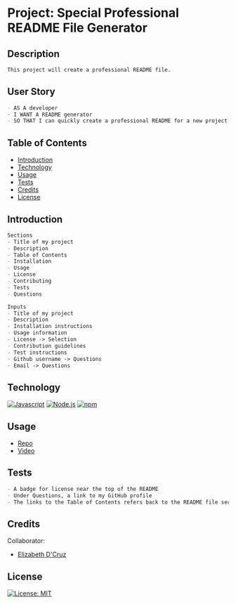 # Project: Special Professional README File Generator

## Description
```md
This project will create a professional README file. 
```

## User Story
```md
- AS A developer
- I WANT A README generator
- SO THAT I can quickly create a professional README for a new project
```


## Table of Contents

- [Introduction](#introduction)
- [Technology](#technology)
- [Usage](#usage)
- [Tests](#tests)
- [Credits](#credits)
- [License](#license)

## Introduction
```md
Sections
- Title of my project
- Description
- Table of Contents
- Installation
- Usage
- License
- Contributing
- Tests
- Questions
```
```md
Inputs
- Title of my project
- Description
- Installation instructions
- Usage information
- License -> Selection
- Contribution guidelines
- Test instructions
- Github username -> Questions
- Email -> Questions
```


## Technology
[![Javascript](https://img.shields.io/badge/Language-JavaScript-ff0000?style=plastic&logo=JavaScript&logoWidth=10)](https://javascript.info/)
[![Node.js](https://img.shields.io/badge/Framework-Node.js-ff0000?style=plastic&logo=Node.js&logoWidth=10)](https://nodejs.org/en/)
[![npm](https://img.shields.io/badge/Tools-npm-ff0000?style=plastic&logo=npm&logoWidth=10)](https://www.npmjs.com/)

## Usage
- [Repo](https://github.com/dcruzel/specialProfReadMeFile)
- [Video](https://drive.google.com/file/d/1jVS7EQhuq4su4Ae2NWeZSudJ_boMl45M/view?usp=drive_link)

## Tests
```md
- A badge for license near the top of the README
- Under Questions, a link to my GitHub profile
- The links to the Table of Contents refers back to the README file sections
```

## Credits

Collaborator:
- [Elizabeth D'Cruz](https://github.com/dcruzel)

## License

[![License: MIT](https://img.shields.io/badge/License-MIT-yellow.svg)](https://opensource.org/licenses/MIT)